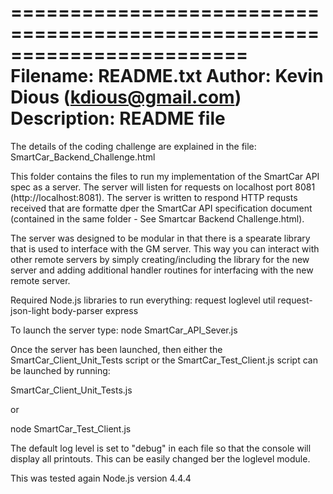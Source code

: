 ========================================================================
Filename:    README.txt
Author:      Kevin Dious (kdious@gmail.com)
Description: README file 
========================================================================

The details of the coding challenge are explained in the file:
SmartCar_Backend_Challenge.html

This folder contains the files to run my implementation of the 
SmartCar API spec as a server.  The server will listen for requests on 
localhost port 8081 (http://localhost:8081).  The server is written to
respond HTTP requsts received that are formatte dper the SmartCar API 
specification document (contained in the same folder - 
See Smartcar Backend Challenge.html).

The server was designed to be modular in that there is a spearate library
that is used to interface with the GM server.  This way you can interact with
other remote servers by simply creating/including the library for the new 
server and adding additional handler routines for interfacing with the 
new remote server.

Required Node.js libraries to run everything:
request
loglevel
util
request-json-light
body-parser
express

To launch the server type: node SmartCar_API_Sever.js 

Once the server has been launched, then either the 
SmartCar_Client_Unit_Tests script or the SmartCar_Test_Client.js
script can be launched by running:

SmartCar_Client_Unit_Tests.js
 
or

node SmartCar_Test_Client.js

The default log level is set to "debug" in each file so that the console will display
all printouts.  This can be easily changed ber the loglevel module.

This was tested again Node.js version 4.4.4

